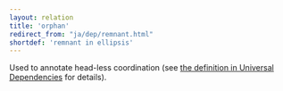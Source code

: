 ```yaml
---
layout: relation
title: 'orphan'
redirect_from: "ja/dep/remnant.html"
shortdef: 'remnant in ellipsis'
---
```


Used to annotate head-less coordination (see [the definition in Universal Dependencies](u-dep/remnant) for details).
<!-- Interlanguage links updated Út zář 29 20:23:41 CEST 2020 -->
